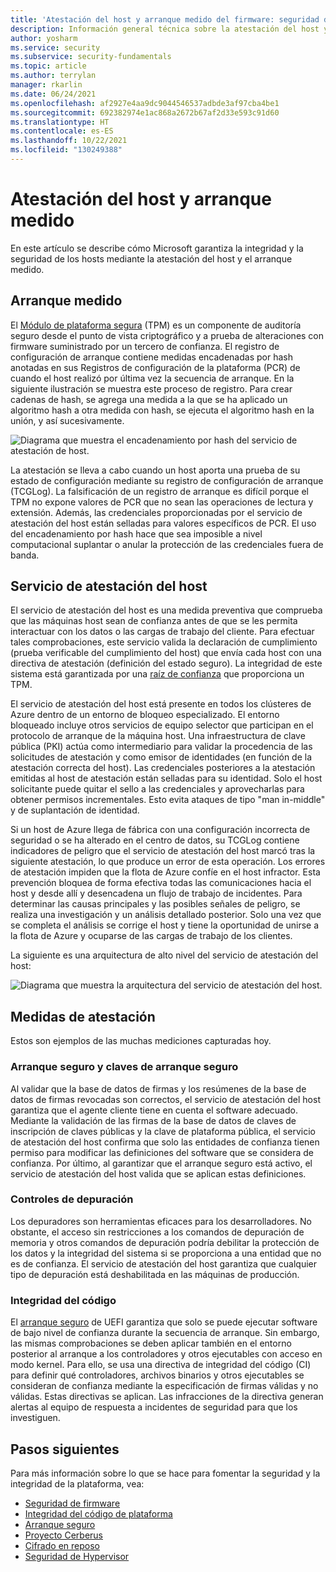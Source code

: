 ```yaml
---
title: 'Atestación del host y arranque medido del firmware: seguridad de Azure'
description: Información general técnica sobre la atestación del host y el arranque medido del firmware de Azure.
author: yosharm
ms.service: security
ms.subservice: security-fundamentals
ms.topic: article
ms.author: terrylan
manager: rkarlin
ms.date: 06/24/2021
ms.openlocfilehash: af2927e4aa9dc9044546537adbde3af97cba4be1
ms.sourcegitcommit: 692382974e1ac868a2672b67af2d33e593c91d60
ms.translationtype: HT
ms.contentlocale: es-ES
ms.lasthandoff: 10/22/2021
ms.locfileid: "130249388"
---
```

# <a name="measured-boot-and-host-attestation"></a>Atestación del host y arranque medido
En este artículo se describe cómo Microsoft garantiza la integridad y la seguridad de los hosts mediante la atestación del host y el arranque medido.

## <a name="measured-boot"></a>Arranque medido

El [Módulo de plataforma segura](/windows/security/information-protection/tpm/trusted-platform-module-top-node) (TPM) es un componente de auditoría seguro desde el punto de vista criptográfico y a prueba de alteraciones con firmware suministrado por un tercero de confianza. El registro de configuración de arranque contiene medidas encadenadas por hash anotadas en sus Registros de configuración de la plataforma (PCR) de cuando el host realizó por última vez la secuencia de arranque. En la siguiente ilustración se muestra este proceso de registro. Para crear cadenas de hash, se agrega una medida a la que se ha aplicado un algoritmo hash a otra medida con hash, se ejecuta el algoritmo hash en la unión, y así sucesivamente.

![Diagrama que muestra el encadenamiento por hash del servicio de atestación de host.](./media/measured-boot-host-attestation/hash-chaining.png)

La atestación se lleva a cabo cuando un host aporta una prueba de su estado de configuración mediante su registro de configuración de arranque (TCGLog). La falsificación de un registro de arranque es difícil porque el TPM no expone valores de PCR que no sean las operaciones de lectura y extensión. Además, las credenciales proporcionadas por el servicio de atestación del host están selladas para valores específicos de PCR. El uso del encadenamiento por hash hace que sea imposible a nivel computacional suplantar o anular la protección de las credenciales fuera de banda.

## <a name="host-attestation-service"></a>Servicio de atestación del host

El servicio de atestación del host es una medida preventiva que comprueba que las máquinas host sean de confianza antes de que se les permita interactuar con los datos o las cargas de trabajo del cliente. Para efectuar tales comprobaciones, este servicio valida la declaración de cumplimiento (prueba verificable del cumplimiento del host) que envía cada host con una directiva de atestación (definición del estado seguro). La integridad de este sistema está garantizada por una [raíz de confianza](https://www.uefi.org/sites/default/files/resources/UEFI%20RoT%20white%20paper_Final%208%208%2016%20%28003%29.pdf) que proporciona un TPM.

El servicio de atestación del host está presente en todos los clústeres de Azure dentro de un entorno de bloqueo especializado. El entorno bloqueado incluye otros servicios de equipo selector que participan en el protocolo de arranque de la máquina host. Una infraestructura de clave pública (PKI) actúa como intermediario para validar la procedencia de las solicitudes de atestación y como emisor de identidades (en función de la atestación correcta del host). Las credenciales posteriores a la atestación emitidas al host de atestación están selladas para su identidad. Solo el host solicitante puede quitar el sello a las credenciales y aprovecharlas para obtener permisos incrementales. Esto evita ataques de tipo "man in-middle" y de suplantación de identidad.

Si un host de Azure llega de fábrica con una configuración incorrecta de seguridad o se ha alterado en el centro de datos, su TCGLog contiene indicadores de peligro que el servicio de atestación del host marcó tras la siguiente atestación, lo que produce un error de esta operación. Los errores de atestación impiden que la flota de Azure confíe en el host infractor. Esta prevención bloquea de forma efectiva todas las comunicaciones hacia el host y desde allí y desencadena un flujo de trabajo de incidentes. Para determinar las causas principales y las posibles señales de peligro, se realiza una investigación y un análisis detallado posterior. Solo una vez que se completa el análisis se corrige el host y tiene la oportunidad de unirse a la flota de Azure y ocuparse de las cargas de trabajo de los clientes.

La siguiente es una arquitectura de alto nivel del servicio de atestación del host:

![Diagrama que muestra la arquitectura del servicio de atestación del host.](./media/measured-boot-host-attestation/host-attestation-arch.png)

## <a name="attestation-measurements"></a>Medidas de atestación

Estos son ejemplos de las muchas mediciones capturadas hoy.

### <a name="secure-boot-and-secure-boot-keys"></a>Arranque seguro y claves de arranque seguro
Al validar que la base de datos de firmas y los resúmenes de la base de datos de firmas revocadas son correctos, el servicio de atestación del host garantiza que el agente cliente tiene en cuenta el software adecuado. Mediante la validación de las firmas de la base de datos de claves de inscripción de claves públicas y la clave de plataforma pública, el servicio de atestación del host confirma que solo las entidades de confianza tienen permiso para modificar las definiciones del software que se considera de confianza. Por último, al garantizar que el arranque seguro está activo, el servicio de atestación del host valida que se aplican estas definiciones.

### <a name="debug-controls"></a>Controles de depuración
Los depuradores son herramientas eficaces para los desarrolladores. No obstante, el acceso sin restricciones a los comandos de depuración de memoria y otros comandos de depuración podría debilitar la protección de los datos y la integridad del sistema si se proporciona a una entidad que no es de confianza. El servicio de atestación del host garantiza que cualquier tipo de depuración está deshabilitada en las máquinas de producción.

### <a name="code-integrity"></a>Integridad del código
El [arranque seguro](secure-boot.md) de UEFI garantiza que solo se puede ejecutar software de bajo nivel de confianza durante la secuencia de arranque. Sin embargo, las mismas comprobaciones se deben aplicar también en el entorno posterior al arranque a los controladores y otros ejecutables con acceso en modo kernel. Para ello, se usa una directiva de integridad del código (CI) para definir qué controladores, archivos binarios y otros ejecutables se consideran de confianza mediante la especificación de firmas válidas y no válidas. Estas directivas se aplican. Las infracciones de la directiva generan alertas al equipo de respuesta a incidentes de seguridad para que los investiguen.

## <a name="next-steps"></a>Pasos siguientes
Para más información sobre lo que se hace para fomentar la seguridad y la integridad de la plataforma, vea:

- [Seguridad de firmware](firmware.md)
- [Integridad del código de plataforma](code-integrity.md)
- [Arranque seguro](secure-boot.md)
- [Proyecto Cerberus](project-cerberus.md)
- [Cifrado en reposo](encryption-atrest.md)
- [Seguridad de Hypervisor](hypervisor.md)
